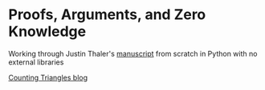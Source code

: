 # Proofs, Arguments, and Zero Knowledge

Working through Justin Thaler's [manuscript](https://people.cs.georgetown.edu/jthaler/ProofsArgsAndZK.pdf) from scratch in Python with no external libraries

[Counting Triangles blog](https://timgestson.github.io/proofs-args-and-zk/posts/CountingTriangles/countingTriangles.html)